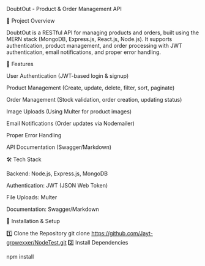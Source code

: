 DoubtOut - Product & Order Management API

📌 Project Overview

DoubtOut is a RESTful API for managing products and orders, built using the MERN stack (MongoDB, Express.js, React.js, Node.js). It supports authentication, product management, and order processing with JWT authentication, email notifications, and proper error handling.

🚀 Features

User Authentication (JWT-based login & signup)

Product Management (Create, update, delete, filter, sort, paginate)

Order Management (Stock validation, order creation, updating status)

Image Uploads (Using Multer for product images)

Email Notifications (Order updates via Nodemailer)

Proper Error Handling

API Documentation (Swagger/Markdown)

🛠 Tech Stack

Backend: Node.js, Express.js, MongoDB

Authentication: JWT (JSON Web Token)

File Uploads: Multer

Documentation: Swagger/Markdown

🔧 Installation & Setup

1️⃣ Clone the Repository
git clone https://github.com/Jayt-growexxer/NodeTest.git
2️⃣ Install Dependencies

npm install
